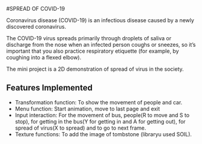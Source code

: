 #SPREAD OF COVID-19

Coronavirus disease (COVID-19) is an infectious disease caused by a newly discovered
coronavirus.

The COVID-19 virus spreads primarily through droplets of saliva or discharge from the
nose when an infected person coughs or sneezes, so it’s important that you also practice
respiratory etiquette (for example, by coughing into a flexed elbow).

The mini project is a 2D demonstration of spread of virus in the society.

## Features Implemented
- Transformation function: To show the movement of people and car.
- Menu function: Start animation, move to last page and exit
- Input interaction: For the movement of bus, people(R to move and S to stop), for getting in the bus(Y for getting in and A for getting out), for spread of virus(X to spread) and to go to next frame.
- Texture functions: To add the image of tombstone (libraryu used SOIL).

